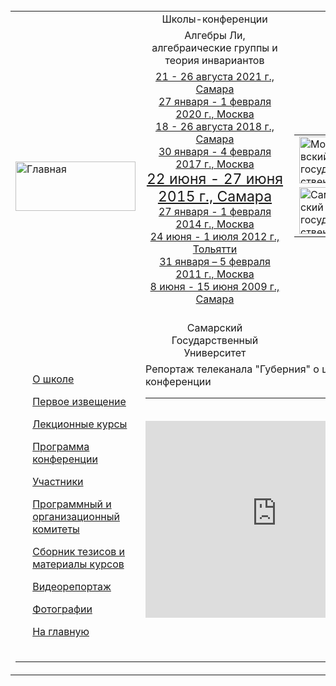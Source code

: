 <!DOCTYPE html PUBLIC "-//W3C//DTD XHTML 1.0 Strict//EN" "http://www.w3.org/TR/xhtml1/DTD/xhtml1-strict.dtd">
<html xmlns="http://www.w3.org/1999/xhtml"><head>
<meta http-equiv="content-type" content="text/html; charset=UTF-8" />
<meta content="text/html; charset=UTF-8" /><title>Алгебры Ли, алгебраические группы и теория инвариантов</title>

<link href="../main_files/main.css" rel="stylesheet" type="text/css" media="screen" />
<style type="text/css">
</style><!--?xml version="1.0" encoding="UTF-8"?-->
</head>
<body>
<table style="width: 100%; height: 100%;">
<tbody>
<tr>
<td colspan="1" rowspan="4"><a href="../main.shtml.html"> <img style="border: 0px solid ; width: 192px; height: 79px;" alt="Главная" title="Главная" src="../main_files/conf-logo.png" /></a></td>
<td class="conference-name" style="vertical-align: top; text-align: center;">
Школы-конференции</td>
<td colspan="1" rowspan="4">
<table>
<tbody>
<tr>
<td><a href="http://msu.ru"><img style="width: 75px; height: 75px;" src="../main_files/msu-logo.png" alt="Московский государственный университет" title="Московский государственный университет" /></a></td>
<td><a href="http://www.dynastyfdn.com/"><img style="width: 75px; height: 75px;" src="../main_files/dynasty.png" alt="Фонд Династия" title="Фонд Династия" /></a></td>
</tr>
<tr>
<td><a href="http://samsu.ru"><img style="width: 75px; height: 75px;" src="../main_files/samgu-logo.png" alt="Самарский государственный университет" title="Самарский государственный университет" /></a></td>
<td><a href="http://www.rfbr.ru"><img style="width: 75px; height: 68px;" src="../main_files/rffi.png" alt="Российский фонд фундаментальных исследований" title="Российский фонд фундаментальных исследований" /></a></td>
</tr>
</tbody>
</table>

</td>
</tr>
<tr valign="top">
<td class="conference-name" style="vertical-align: middle; text-align: center;"> Алгебры
Ли, алгебраические группы и теория инвариантов</td>
</tr>
<tr>
<td class="conference-date" style="vertical-align: top; text-align: center;">
<a href="../2021/2021.main.shtml.html">21 - 26 августа 2021 г., Самара</a><br />
<a href="../2020/2020.main.shtml.html">27 января - 1 февраля 2020 г., Москва</a><br />
<a href="../2018/2018.main.shtml.html">18 - 26 августа 2018 г., Самара</a><br />
<a href="../2017/2017.main.shtml.html">30 января - 4 февраля 2017 г., Москва</a><br />
<span><big><big><a href="2015.main.shtml.html">22 июня - 27 июня 2015 г., Самара</a></big></big></span><br />
<a href="../2014/2014.main.shtml.html">27 января - 1 февраля 2014 г., Москва</a><br />
<a href="../2012/2012.main.shtml.html">24 июня - 1 июля 2012 г., Тольятти</a><br />
<a href="../2011/2011.main.shtml.html">31 января – 5 февраля 2011 г., Москва <br />
<a href="../2009/2009.main.shtml.html">8 июня - 15 июня 2009 г., Самара</a><br />
&nbsp;</td>
</tr>
<tr align="center">
<td class="accepting-organization-name" style="vertical-align: top; text-align: center;">Самарский
Государственный Университет</td><br />
</tr>


<tr>

<td align="left" class="menu" style="width: 15%; vertical-align: top;">
<ul class="menu">
  <p><a href="2015.main.shtml.html">О школе</a></p>
  <p><a href="2015.first.shtml.html">Первое извещение</a></p>
  <p><a href="2015.lectures.shtml.html">Лекционные курсы</a></p>
  <a href="2015.program.shtml.html">Программа конференции</a><br />
  <p><a href="../contacts.shtml.html"></a><a href="2015.members.shtml.html">Участники</a></p>
  <p><a href="../contacts.shtml.html"></a><a href="2015.orgs.shtml.html">Программный и организационный комитеты</a></p>
  <a href="2015.papers.shtml.html">Сборник тезисов
и материалы курсов</a>
<!--p><a href="../contacts.shtml"></a><a href="../contacts.shtml">Контакты</a></p-->
  <p><a href="2015.report.shtml.html">Видеорепортаж</a> </p>
  <p><a href="2015.photo.php.html">Фотографии</a></p>
  <p><a href="../main.shtml.html">На главную</a></p>
</ul>
</td>


<td colspan="3" rowspan="1" style="width: 84%; vertical-align: top; height: 350px;"><span class="page-header">Репортаж телеканала &quot;Губерния&quot; о школе-конференции</span>
  <hr class="page-header-hr" />
  <br /><iframe width="420" height="315" src="https://www.youtube.com/embed/5W7lF60a0FA" frameborder="0" allowfullscreen></iframe>
<br />
</td>
</tr>
<tr>
<td style="height: 90%;" colspan="4" rowspan="1">
<hr /></td>
</tr>



</tbody>
</table>
</body></html>